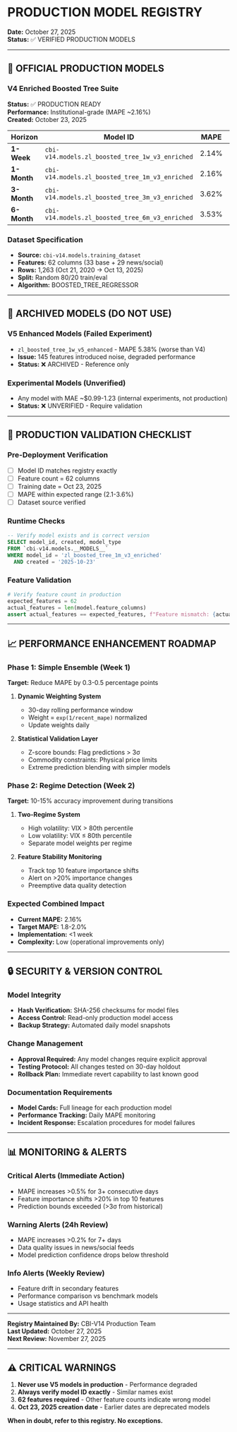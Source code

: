 # PRODUCTION MODEL REGISTRY
**Date:** October 27, 2025  
**Status:** ✅ VERIFIED PRODUCTION MODELS

---

## 🎯 OFFICIAL PRODUCTION MODELS

### V4 Enriched Boosted Tree Suite
**Status:** ✅ PRODUCTION READY  
**Performance:** Institutional-grade (MAPE ~2.16%)  
**Created:** October 23, 2025

| Horizon | Model ID | MAPE | MAE | R² | Status |
|---------|----------|------|-----|----|---------| 
| **1-Week** | `cbi-v14.models.zl_boosted_tree_1w_v3_enriched` | 2.14% | $1.65 | 0.955 | ✅ PROD |
| **1-Month** | `cbi-v14.models.zl_boosted_tree_1m_v3_enriched` | 2.16% | $1.55 | 0.963 | ✅ PROD |
| **3-Month** | `cbi-v14.models.zl_boosted_tree_3m_v3_enriched` | 3.62% | $1.81 | 0.957 | ✅ PROD |
| **6-Month** | `cbi-v14.models.zl_boosted_tree_6m_v3_enriched` | 3.53% | $1.76 | 0.940 | ✅ PROD |

### Dataset Specification
- **Source:** `cbi-v14.models.training_dataset`
- **Features:** 62 columns (33 base + 29 news/social)
- **Rows:** 1,263 (Oct 21, 2020 → Oct 13, 2025)
- **Split:** Random 80/20 train/eval
- **Algorithm:** BOOSTED_TREE_REGRESSOR

---

## 🚫 ARCHIVED MODELS (DO NOT USE)

### V5 Enhanced Models (Failed Experiment)
- `zl_boosted_tree_1w_v5_enhanced` - MAPE 5.38% (worse than V4)
- **Issue:** 145 features introduced noise, degraded performance
- **Status:** ❌ ARCHIVED - Reference only

### Experimental Models (Unverified)
- Any model with MAE ~$0.99-1.23 (internal experiments, not production)
- **Status:** ❌ UNVERIFIED - Require validation

---

## 🔧 PRODUCTION VALIDATION CHECKLIST

### Pre-Deployment Verification
- [ ] Model ID matches registry exactly
- [ ] Feature count = 62 columns
- [ ] Training date = Oct 23, 2025
- [ ] MAPE within expected range (2.1-3.6%)
- [ ] Dataset source verified

### Runtime Checks
```sql
-- Verify model exists and is correct version
SELECT model_id, created, model_type 
FROM `cbi-v14.models.__MODELS__` 
WHERE model_id = 'zl_boosted_tree_1m_v3_enriched'
  AND created = '2025-10-23'
```

### Feature Validation
```python
# Verify feature count in production
expected_features = 62
actual_features = len(model.feature_columns)
assert actual_features == expected_features, f"Feature mismatch: {actual_features} != {expected_features}"
```

---

## 📈 PERFORMANCE ENHANCEMENT ROADMAP

### Phase 1: Simple Ensemble (Week 1)
**Target:** Reduce MAPE by 0.3-0.5 percentage points

1. **Dynamic Weighting System**
   - 30-day rolling performance window
   - Weight = `exp(1/recent_mape)` normalized
   - Update weights daily

2. **Statistical Validation Layer**
   - Z-score bounds: Flag predictions > 3σ
   - Commodity constraints: Physical price limits
   - Extreme prediction blending with simpler models

### Phase 2: Regime Detection (Week 2)
**Target:** 10-15% accuracy improvement during transitions

1. **Two-Regime System**
   - High volatility: VIX > 80th percentile
   - Low volatility: VIX ≤ 80th percentile
   - Separate model weights per regime

2. **Feature Stability Monitoring**
   - Track top 10 feature importance shifts
   - Alert on >20% importance changes
   - Preemptive data quality detection

### Expected Combined Impact
- **Current MAPE:** 2.16%
- **Target MAPE:** 1.8-2.0%
- **Implementation:** <1 week
- **Complexity:** Low (operational improvements only)

---

## 🔒 SECURITY & VERSION CONTROL

### Model Integrity
- **Hash Verification:** SHA-256 checksums for model files
- **Access Control:** Read-only production model access
- **Backup Strategy:** Automated daily model snapshots

### Change Management
- **Approval Required:** Any model changes require explicit approval
- **Testing Protocol:** All changes tested on 30-day holdout
- **Rollback Plan:** Immediate revert capability to last known good

### Documentation Requirements
- **Model Cards:** Full lineage for each production model
- **Performance Tracking:** Daily MAPE monitoring
- **Incident Response:** Escalation procedures for model failures

---

## 📊 MONITORING & ALERTS

### Critical Alerts (Immediate Action)
- MAPE increases >0.5% for 3+ consecutive days
- Feature importance shifts >20% in top 10 features
- Prediction bounds exceeded (>3σ from historical)

### Warning Alerts (24h Review)
- MAPE increases >0.2% for 7+ days
- Data quality issues in news/social feeds
- Model prediction confidence drops below threshold

### Info Alerts (Weekly Review)
- Feature drift in secondary features
- Performance comparison vs benchmark models
- Usage statistics and API health

---

**Registry Maintained By:** CBI-V14 Production Team  
**Last Updated:** October 27, 2025  
**Next Review:** November 27, 2025

---

## ⚠️ CRITICAL WARNINGS

1. **Never use V5 models in production** - Performance degraded
2. **Always verify model ID exactly** - Similar names exist
3. **62 features required** - Other feature counts indicate wrong model
4. **Oct 23, 2025 creation date** - Earlier dates are deprecated models

**When in doubt, refer to this registry. No exceptions.**
